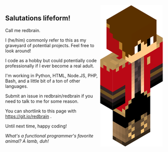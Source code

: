 <img src = 'https://github.com/redbrain/redbrain/raw/master/fullbody.png' alt = 'An image' align='right'/>

## Salutations lifeform!  


Call me redbrain.   

I (he/him) commonly refer to this as my graveyard of potential projects. Feel free to look around!   

I code as a hobby but could potentially code professionally if I ever become a real adult.   

I'm working in Python, HTML, Node.JS, PHP, Bash, and a little bit of a ton of other languages.   

Submit an issue in redbrain/redbrain if you need to talk to me for some reason.   

You can shortlink to this page with https://git.io/redbrain .   

Until next time, happy coding!   

*What's a functional programmer's favorite animal? A lamb, duh!*

<!--
**redbrain/redbrain** is a ✨ _special_ ✨ repository because its `README.md` (this file) appears on your GitHub profile.
Here are some ideas to get you started:
- 🔭 I’m currently working on ...
- 🌱 I’m currently learning ...
- 👯 I’m looking to collaborate on ...
- 🤔 I’m looking for help with ...
- 💬 Ask me about ...
- 📫 How to reach me: ...
- 😄 Pronouns: ...
- ⚡ Fun fact: ...
-->
